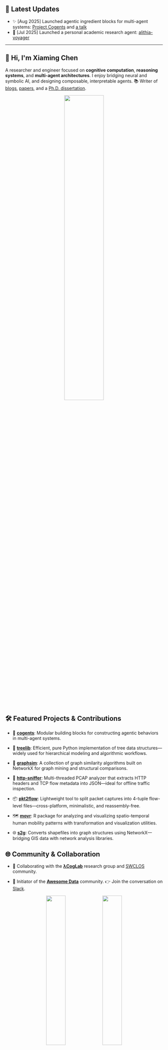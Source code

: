 ## 📰 Latest Updates

- ✨ [Aug 2025] Launched agentic ingredient blocks for multi-agent systems: [Project Cogents](https://github.com/mirasurf/cogents) and [a talk](https://github.com/caesar0301/mas-talk-2508)
- 🤖 [Jul 2025] Launched a personal academic research agent: [alithia-voyager](https://github.com/caesar0301/alithia-voyager)

---

## 👋 Hi, I'm Xiaming Chen

A researcher and engineer focused on **cognitive computation**, **reasoning systems**, and **multi-agent architectures**. I enjoy bridging neural and symbolic AI, and designing composable, interpretable agents. 📚 Writer of [blogs](https://www.xiaming.site), [papers](https://scholar.google.com/citations?user=9GzdwPEAAAAJ), and a [Ph.D. dissertation](https://github.com/caesar0301/phd-dissertation).

<div align="center">
  <img src="https://github-readme-stats.vercel.app/api?username=caesar0301&show_icons=true&theme=transparent" width="50%" />
</div>

## 🛠️ Featured Projects & Contributions

- 🧠 [**cogents**](https://github.com/mirasurf/cogents): Modular building blocks for constructing agentic behaviors in multi-agent systems.

- 🧱 [**treelib**](https://github.com/caesar0301/treelib): Efficient, pure Python implementation of tree data structures—widely used for hierarchical modeling and algorithmic workflows.

- 🔗 [**graphsim**](https://github.com/caesar0301/graphsim): A collection of graph similarity algorithms built on NetworkX for graph mining and structural comparisons.

- 🧵 [**http-sniffer**](https://github.com/caesar0301/http-sniffer): Multi-threaded PCAP analyzer that extracts HTTP headers and TCP flow metadata into JSON—ideal for offline traffic inspection.

- 📦 [**pkt2flow**](https://github.com/caesar0301/pkt2flow): Lightweight tool to split packet captures into 4-tuple flow-level files—cross-platform, minimalistic, and reassembly-free.

- 🗺️ [**movr**](https://github.com/caesar0301/movr): R package for analyzing and visualizing spatio-temporal human mobility patterns with transformation and visualization utilities.

- 🌐 [**s2g**](https://github.com/caesar0301/s2g): Converts shapefiles into graph structures using NetworkX—bridging GIS data with network analysis libraries.

## 🌐 Community & Collaboration

- 🧪 Collaborating with the **[λCogLab](https://github.com/lacogitolab)** research group and [SWCLOS](https://github.com/SWCLOS) community.

- 🤝 Initiator of the **[Awesome Data](https://github.com/awesomedata)** community. 👉 Join the conversation on [Slack](https://awesomedataworld.slack.com).

<div align="center">
  <img src="https://api.githubtrends.io/user/svg/caesar0301/repos?time_range=one_year&group=other&theme=classic" width="35%" />
  <img src="https://api.githubtrends.io/user/svg/caesar0301/langs?time_range=one_year&theme=classic" width="35%" />
</div>
